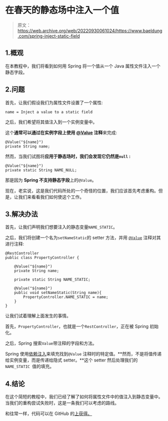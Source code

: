 # 在春天的静态场中注入一个值

> 原文：<https://web.archive.org/web/20220930061024/https://www.baeldung.com/spring-inject-static-field>

## 1.概观

在本教程中，我们将看到如何用 Spring 将一个值从一个 Java 属性文件注入一个静态字段。

## 2.问题

首先，让我们假设我们为属性文件设置了一个属性:

```
name = Inject a value to a static field
```

之后，我们希望将其值注入到一个实例变量中。

这个**通常可以通过在实例字段上使用 [@Value](/web/20221207175050/https://www.baeldung.com/spring-value-annotation) 注释**来完成:

```
@Value("${name}")
private String name;
```

然而，当我们试图将**应用于静态场时，我们会发现它仍然是`null` :**

```
@Value("${name}")
private static String NAME_NULL;
```

那是因为 **Spring 不支持静态字段**上的`@Value`。

现在，老实说，这是我们代码所处的一个奇怪的位置，我们应该首先考虑重构。但是，让我们来看看我们如何使这个工作。

## 3.解决办法

首先，让我们声明我们想要注入的静态变量`NAME_STATIC`。

之后，我们将创建一个名为`setNameStatic`的 setter 方法，并用 [`@Value`](/web/20221207175050/https://www.baeldung.com/spring-value-annotation) 注释对其进行注释:

```
@RestController
public class PropertyController {

    @Value("${name}")
    private String name;

    private static String NAME_STATIC;

    @Value("${name}")
    public void setNameStatic(String name){
        PropertyController.NAME_STATIC = name;
    }
}
```

让我们试着理解上面发生的事情。

首先，`PropertyController`，也就是一个`RestController`，正在被 Spring 初始化。

之后，Spring 搜索`Value`带注释的字段和方法。

Spring 使用[依赖注入](/web/20221207175050/https://www.baeldung.com/spring-dependency-injection)来填充找到`@Value` 注释时的特定值。**然而，不是将值传递给实例变量，而是传递给隐式 setter。**这个 setter 然后处理我们的`NAME_STATIC `值的填充。

## 4.结论

在这个简短的教程中，我们已经了解了如何将属性文件中的值注入到静态变量中。当我们的重构尝试失败时，这是一条我们可以考虑的路线。

和往常一样，代码可以在 GitHub 的[上获得。](https://web.archive.org/web/20221207175050/https://github.com/eugenp/tutorials/tree/master/spring-di-2)